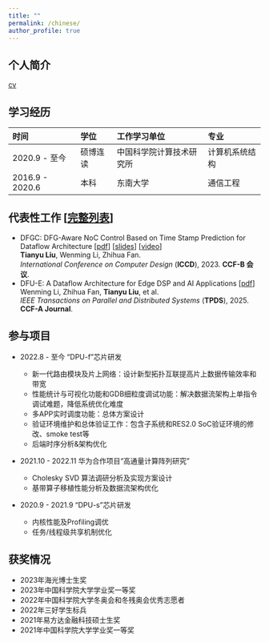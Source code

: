 ```yaml
---
title: ""
permalink: /chinese/
author_profile: true
---
```

## 个人简介
[cv](https://akaliu.github.io/files/resume.pdf)



## 学习经历

| 时间                | 学位                            | 工作学习单位           | 专业                        |
|:------------------- | :----------------------------- |:---------------------- |:-------------------------- |
| 2020.9 - 至今      | 硕博连读            | 中国科学院计算技术研究所 | 计算机系统结构|
| 2016.9 - 2020.6    | 本科                | 东南大学 | 通信工程|


## 代表性工作 [[完整列表](https://akaliu.github.io/publications/)]

* DFGC: DFG-Aware NoC Control Based on Time Stamp Prediction for Dataflow Architecture
[[pdf](https://akaliu.github.io/files/iccd-paper.pdf)]
[[slides](https://akaliu.github.io/files/iccd-presentation.pdf)]
[[video](https://drive.google.com/file/d/1myxa5YtLx6YrFwELE0Lr0SWWTjwLozqv/view?usp=share_link)]<br>
<b>Tianyu Liu</b>, Wenming Li, Zhihua Fan. <br>
<i>International Conference on Computer Design</i> (**ICCD**), 2023. <b>CCF-B 会议</b>.
* DFU-E: A Dataflow Architecture for Edge DSP and AI Applications [[pdf](https://akaliu.github.io/files/tpds-paper.pdf)]<br> Wenming Li, Zhihua Fan, <b>Tianyu Liu</b>, et al.<br> <i>IEEE Transactions on Parallel and Distributed Systems</i> (**TPDS**), 2025. <b>CCF-A Journal</b>. 

  
## 参与项目
* 2022.8 - 至今 “DPU-f”芯片研发
  * 新一代路由模块及片上网络：设计新型拓扑互联提高片上数据传输效率和带宽
  * 性能统计与可视化功能和GDB细粒度调试功能：解决数据流架构上单指令调试难题，降低系统优化难度
  * 多APP实时调度功能：总体方案设计
  * 验证环境维护和总体验证工作：包含子系统和RES2.0 SoC验证环境的修改、smoke test等
  * 后端时序分析&架构优化

* 2021.10 - 2022.11 华为合作项目“高通量计算阵列研究”
  *  Cholesky SVD 算法调研分析及实现方案设计
  *  基带算子移植性能分析及数据流架构优化

* 2020.9 - 2021.9 “DPU-s”芯片研发
  * 内核性能及Profiling调优
  * 任务/线程级共享机制优化


## 获奖情况

* 2023年海光博士生奖 
* 2023年中国科学院大学学业奖一等奖 
* 2022年中国科学院大学冬奥会和冬残奥会优秀志愿者
* 2022年三好学生标兵
* 2021年易方达金融科技硕士生奖 
* 2021年中国科学院大学学业奖一等奖 

